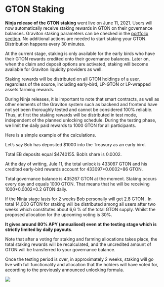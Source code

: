 # GTON Staking

**Ninja release of the GTON staking** went live on June 11, 2021. Users will now automatically receive staking rewards in GTON on their governance balances. Graviton staking parameters can be checked in the [portfolio section](https://v1.graviton.one/portfolio). No additional actions are needed to start staking your GTON. Distribution happens every 30 minutes.

At the current stage, staking is only available for the early birds who have their GTON rewards credited onto their governance balances. Later on, when the claim and deposit options are activated, staking will become available for Graviton liquidity providers as well.

Staking rewards will be distributed on all GTON holdings of a user, regardless of the source, including early-bird, LP-GTON or LP-wrapped assets farming rewards.

During Ninja releases, it is important to note that smart contracts, as well as other elements of the Graviton system such as backend and frontend have not yet been thoroughly tested and cannot be considered 100% reliable. Thus, at first the staking rewards will be distributed in test mode, independent of the planned unlocking schedule. During the testing phase, we limit the daily paid rewards to 1000 GTON for all participants.

Here is a simple example of the calculations.

Let’s say Bob has deposited $1000 into the Treasury as an early bird.

Total EB deposits equal $4740155. Bob’s share is 0.0002.

At the day of writing, Jule 11, the total unlock is 433097 GTON and his credited early-bird rewards account for 433097\*0.0002=86 GTON.

Total governance balance is 435267 GTON at the moment. Staking occurs every day and equals 1000 GTON. That means that he will be receiving 1000\*0.0002=0.2 GTON daily.

If the Ninja stage lasts for 2 weeks Bob personally will get 2.8 GTON . In total 14,000 GTON for staking will be distributed among all users after two weeks which constitutes about 6,6 % of the total GTON supply. Whilst the proposed allocation for the upcoming voting is 30%.

**It gives around 80% APY \(annualised\) even at the testing stage which is strictly limited by daily payouts.**

Note that after a voting for staking and farming allocations takes place, the total staking rewards will be recalculated, and the uncredited amount of GTON will be transferred to your governance balance.

Once the testing period is over, in approximately 2 weeks, staking will go live with full functionality and allocation that the holders will have voted for, according to the previously announced unlocking formula.

![](https://miro.medium.com/max/1400/0*fgLa3mT2eqyCoIi0)


